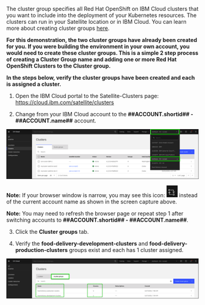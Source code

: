 The cluster group specifies all Red Hat OpenShift on IBM Cloud clusters that you want to include into the deployment of your Kubernetes resources. The clusters can run in your Satellite location or in IBM Cloud. You can learn more about creating cluster groups <a href="https://cloud.ibm.com/docs/satellite?topic=satellite-setup-clusters-satconfig#setup-clusters-satconfig-groups" target="_blank">here</a>.

**For this demonstration, the two cluster groups have already been created for you. If you were building the environment in your own account, you would need to create these cluster groups. This is a simple 2 step process of creating a Cluster Group name and adding one or more Red Hat OpenShift Clusters to the Cluster group.**

**In the steps below, verify the cluster groups have been created and each is assigned a cluster.** 

1. Open the IBM Cloud portal to the Satellite-Clusters page:
  <a href="https://cloud.ibm.com/satellite/clusters" target="_blank">https://cloud.ibm.com/satellite/clusters</a>
  
2. Change from your IBM Cloud account to the **##ACCOUNT.shortid## - ##ACCOUNT.name##** account.

![](_attachments/ChangeCloudAccount.png)

**Note:** If your browser window is narrow, you may see this icon: ![](_attachments/SwitchAccountsIcon.png) instead of the current account name as shown in the screen capture above.

**Note:** You may need to refresh the browser page or repeat step 1 after switching accounts to **##ACCOUNT.shortid## - ##ACCOUNT.name##**.

3. Click the **Cluster groups** tab.

4. Verify the **food-delivery-development-clusters** and **food-delivery-production-clusters** groups exist and each has 1 cluster assigned.

![](_attachments/ClusterGroupsCreated.png)

